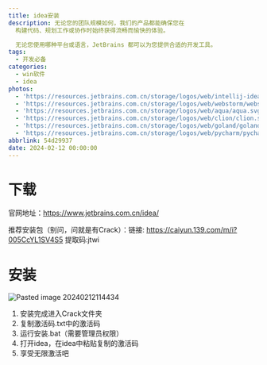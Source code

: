 ```yaml
---
title: idea安装
description: 无论您的团队规模如何，我们的产品都能确保您在
  构建代码、规划工作或协作时始终获得流畅而愉快的体验。

  无论您使用哪种平台或语言，JetBrains 都可以为您提供合适的开发工具。
tags:
  - 开发必备
categories:
  - win软件
  - idea
photos:
  - 'https://resources.jetbrains.com.cn/storage/logos/web/intellij-idea/intellij-idea.svg'
  - 'https://resources.jetbrains.com.cn/storage/logos/web/webstorm/webstorm.svg'
  - 'https://resources.jetbrains.com.cn/storage/logos/web/aqua/aqua.svg'
  - 'https://resources.jetbrains.com.cn/storage/logos/web/clion/clion.svg'
  - 'https://resources.jetbrains.com.cn/storage/logos/web/goland/goland.svg'
  - 'https://resources.jetbrains.com.cn/storage/logos/web/pycharm/pycharm.svg'
abbrlink: 54d29937
date: 2024-02-12 00:00:00
---
```


# 下载

官网地址：https://www.jetbrains.com.cn/idea/

推荐安装包（别问，问就是有Crack）：链接: https://caiyun.139.com/m/i?005CcYL1SV4S5  提取码:jtwi

# 安装

![Pasted image 20240212114434](https://yjl-img.oss-cn-beijing.aliyuncs.com/_post/Pasted%20image%2020240212114434.png)
1. 安装完成进入Crack文件夹
2. 复制激活码.txt中的激活码
3. 运行安装.bat（需要管理员权限）
4. 打开idea，在idea中粘贴复制的激活码
5. 享受无限激活吧
